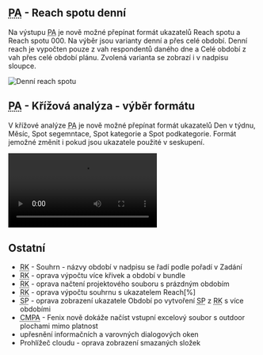 ﻿---
categories: [fenix]
layout: fenix
---
## <abbr title="Postanalýza">PA</abbr> - Reach spotu denní
Na výstupu <abbr title="Postanalýza">PA</abbr> je nově možné přepínat formát ukazatelů Reach spotu a Reach spotu 000. Na výběr jsou varianty denní a přes celé období. Denní reach je vypočten pouze z vah respondentů daného dne a Celé období z vah přes celé období plánu.  Zvolená varianta se zobrazí i v nadpisu sloupce.

![Denní reach spotu]({{site.url}}/data/Pareachspotudenní.PNG "Denní reach spotu")

## <abbr title="Postanalýza">PA</abbr> - Křížová analýza - výběr formátu

V křížové analýze <abbr title="Postanalýza">PA</abbr> je nově možné přepínat formát ukazatelů Den v týdnu, Měsíc, Spot segemntace, Spot kategorie a Spot podkategorie. Formát jemožné změnit i pokud jsou ukazatele použité v seskupení.

<video src="{{site.url}}/data/Pakrizovaformatukazatelu.mp4" type="video/mp4" controls>Formát ukazatelů v křížové analýze</video>


## Ostatní
<ul>
<li><abbr title="Reachové křivky">RK</abbr> - Souhrn - názvy období v nadpisu se řadí podle pořadí v Zadání</li>
<li><abbr title="Reachové křivky">RK</abbr> - oprava výpočtu více křivek a období v bundle</li>
<li><abbr title="Reachové křivky">RK</abbr> - oprava načtení projektového souboru s prázdným obdobím</li>
<li><abbr title="Reachové křivky">RK</abbr> - oprava výpočtu souhrnu s ukazatelem Reach[%]</li>
<li><abbr title="Strategický plán">SP</abbr> - oprava zobrazení ukazatele Období po vytvoření <abbr title="Strategický plán">SP</abbr> z <abbr title="Reachové křivky">RK</abbr> s více obdobími</li>
<li><abbr title="Crossmediální postanalýza">CMPA</abbr> - Fenix nově dokáže načíst vstupní excelový soubor s outdoor plochami mimo platnost</li>
<li>upřesnění informačních a varovných dialogových oken</li>
<li>Prohlížeč cloudu - oprava zobrazení smazaných složek</li>
</ul>

